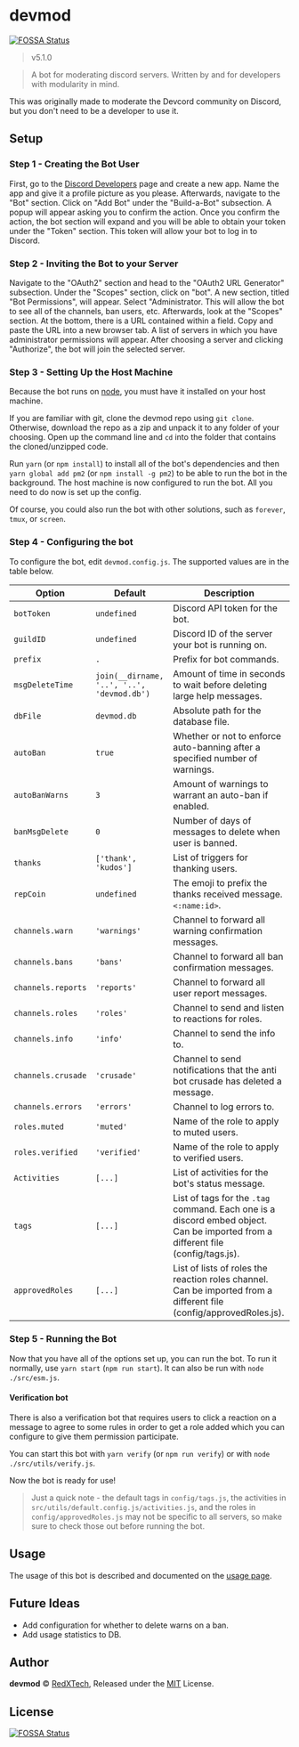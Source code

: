 # devmod
[![FOSSA Status](https://app.fossa.io/api/projects/git%2Bgithub.com%2Fredxtech%2Fdevmod.svg?type=shield)](https://app.fossa.io/projects/git%2Bgithub.com%2Fredxtech%2Fdevmod?ref=badge_shield)

> v5.1.0

> A bot for moderating discord servers. Written by and for developers with modularity in mind.

This was originally made to moderate the Devcord community on Discord, but you don't need to be a developer to use it.

## Setup
### Step 1 - Creating the Bot User
First, go to the
[Discord Developers](https://discordapp.com/developers/applications/me)
page and create a new app. Name the app and give it a profile picture as you
please. Afterwards, navigate to the "Bot" section. Click on "Add Bot" under the
"Build-a-Bot" subsection. A popup will appear asking you to confirm the action.
Once you confirm the action, the bot section will expand and you will be able to
obtain your token under the "Token" section. This token will allow your bot to
log in to Discord.

### Step 2 - Inviting the Bot to your Server
Navigate to the "OAuth2" section and head to the "OAuth2 URL Generator"
subsection. Under the "Scopes" section, click on "bot". A new section, titled
"Bot Permissions", will appear. Select "Administrator. This will allow the bot
to see all of the channels, ban users, etc. Afterwards, look at the "Scopes"
section. At the bottom, there is a URL contained within a field. Copy and paste
the URL into a new browser tab. A list of servers in which you have
administrator permissions will appear. After choosing a server and clicking
"Authorize", the bot will join the selected server.

### Step 3 - Setting Up the Host Machine
Because the bot runs on [node](https://nodejs.org), you must have it installed
on your host machine.

If you are familiar with git, clone the devmod repo using `git clone`.
Otherwise, download the repo as a zip and unpack it to any folder of
your choosing. Open up the command line and `cd` into the folder that contains
the cloned/unzipped code.

Run `yarn` (or `npm install`) to install all of the bot's dependencies and then `yarn global add pm2`
(or `npm install -g pm2`) to be able to run the bot in the background. The host machine
is now configured to run the bot. All you need to do now is set up the config.

Of course, you could also run the bot with other solutions, such as `forever`, `tmux`, or `screen`.

### Step 4 - Configuring the bot
To configure the bot, edit `devmod.config.js`. The supported values are in the table below.

Option | Default | Description
---|---|---
`botToken` | `undefined` | Discord API token for the bot.
`guildID` | `undefined` | Discord ID of the server your bot is running on.
`prefix` | `.` | Prefix for bot commands.
`msgDeleteTime` | `join(__dirname, '..', '..', 'devmod.db')` | Amount of time in seconds to wait before deleting large help messages.
`dbFile` | `devmod.db` | Absolute path for the database file.
`autoBan` | `true` | Whether or not to enforce auto-banning after a specified number of warnings.
`autoBanWarns` | `3` | Amount of warnings to warrant an auto-ban if enabled.
`banMsgDelete` | `0` | Number of days of messages to delete when user is banned.
`thanks` | `['thank', 'kudos']` | List of triggers for thanking users.
`repCoin` | `undefined` | The emoji to prefix the thanks received message. `<:name:id>`.
`channels.warn` | `'warnings'` | Channel to forward all warning confirmation messages.
`channels.bans` | `'bans'` | Channel to forward all ban confirmation messages.
`channels.reports` | `'reports'` | Channel to forward all user report messages.
`channels.roles` | `'roles'` | Channel to send and listen to reactions for roles.
`channels.info` | `'info'` | Channel to send the info to.
`channels.crusade` | `'crusade'` | Channel to send notifications that the anti bot crusade has deleted a message.
`channels.errors` | `'errors'` | Channel to log errors to.
`roles.muted` | `'muted'` | Name of the role to apply to muted users.
`roles.verified` | `'verified'` | Name of the role to apply to verified users.
`Activities` | `[...]` | List of activities for the bot's status message.
`tags` | `[...]` | List of tags for the `.tag` command. Each one is a discord embed object. Can be imported from a different file (config/tags.js).
`approvedRoles` | `[...]` | List of lists of roles the reaction roles channel. Can be imported from a different file (config/approvedRoles.js).

### Step 5 - Running the Bot
Now that you have all of the options set up, you can run the bot. To run it normally, use
`yarn start` (`npm run start`). It can also be run with `node ./src/esm.js`.

#### Verification bot
There is also a verification bot that requires users to click a reaction on a message to agree to
some rules in order to get a role added which you can configure to give them permission participate.

You can start this bot with `yarn verify` (or `npm run verify`) or with `node ./src/utils/verify.js`.

Now the bot is ready for use!

> Just a quick note - the default tags in `config/tags.js`, the activities in
`src/utils/default.config.js/activities.js`, and the roles in `config/approvedRoles.js`
may not be specific to all servers, so make sure to check those out
before running the bot.

## Usage
The usage of this bot is described and documented on the [usage page](docs/usage.md).

## Future Ideas
- Add configuration for whether to delete warns on a ban.
- Add usage statistics to DB.

## Author
**devmod** © [RedXTech](https://github.com/redxtech), Released under the [MIT](./LICENSE.md) License.


## License
[![FOSSA Status](https://app.fossa.io/api/projects/git%2Bgithub.com%2Fredxtech%2Fdevmod.svg?type=large)](https://app.fossa.io/projects/git%2Bgithub.com%2Fredxtech%2Fdevmod?ref=badge_large)